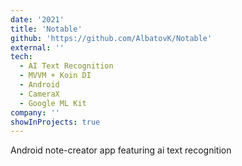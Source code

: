 ```yaml
---
date: '2021'
title: 'Notable'
github: 'https://github.com/AlbatovK/Notable'
external: ''
tech:
  - AI Text Recognition
  - MVVM + Koin DI
  - Android
  - CameraX
  - Google ML Kit
company: ''
showInProjects: true
---
```


Android note-creator app featuring ai text recognition
